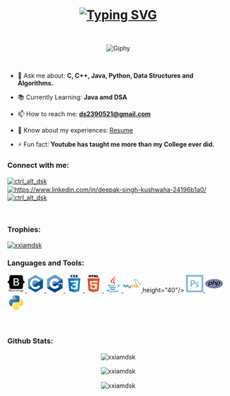 <h1 align="center">
    <a href="https://git.io/typing-svg">
    <img src="https://readme-typing-svg.demolab.com?font=Fira+Code&weight=900&size=21&pause=1000&center=true&vCenter=true&width=435&lines=Hello+There!+%F0%9F%91%8B;This+is+Deepak+Singh+Kushwaha...;Nice+to+Meet+You" alt="Typing SVG" /></a>
 </h1>
 
 
 <br>
 <p align="center">
  <img src="https://github.com/xxiamdsk/xxiamdsk/blob/main/github_banner.png" alt="Giphy" width="700px" height="300px" >
 </p>
 
 <br>
 
 - 💬 Ask me about: **C, C++, Java, Python, Data Structures and Algorithms.**
 
 - 📚 Currently Learning: **Java amd DSA**
 
 - 📫 How to reach me: **ds2390521@gmail.com**
 
 - 📄 Know about my experiences: [Resume](https://drive.google.com/file/d/12CSsASJ0-M_B50dKr9VFU9tarGf8kn5h/view?usp=sharing)
 
 - ⚡ Fun fact: **Youtube has taught me more than my College ever did.**
 
 
 
 
 
 
 <h3 align="left">Connect with me:</h3>
 <p align="left">
 <a href="https://twitter.com/ctrl_alt_dsk" target="blank"><img align="center" src="https://raw.githubusercontent.com/rahuldkjain/github-profile-readme-generator/master/src/images/icons/Social/twitter.svg" alt="ctrl_alt_dsk" height="30" width="40" /></a>
 <a href="https://linkedin.com/in/https://www.linkedin.com/in/deepak-singh-kushwaha-24196b1a0/" target="blank"><img align="center" src="https://raw.githubusercontent.com/rahuldkjain/github-profile-readme-generator/master/src/images/icons/Social/linked-in-alt.svg" alt="https://www.linkedin.com/in/deepak-singh-kushwaha-24196b1a0/" height="30" width="40" /></a>
 <a href="https://instagram.com/ctrl_alt_dsk" target="blank"><img align="center" src="https://raw.githubusercontent.com/rahuldkjain/github-profile-readme-generator/master/src/images/icons/Social/instagram.svg" alt="ctrl_alt_dsk" height="30" width="40" /></a>
 </p>
 
 
 
 
 <br>
 <h3 align="left">Trophies:</h3>
 
 <p align="left"> <a href="https://github.com/ryo-ma/github-profile-trophy"><img src="https://github-profile-trophy.vercel.app/?username=xxiamdsk" alt="xxiamdsk" /></a> </p>

 
 
 
 
 <h3 align="left">Languages and Tools:</h3>
 <p align="left">
     <a href="https://getbootstrap.com" target="_blank" rel="noreferrer">
        <img src="https://raw.githubusercontent.com/devicons/devicon/master/icons/bootstrap/bootstrap-plain-wordmark.svg" alt="bootstrap" width="40" height="40"/> </a>
     <a href="https://www.cprogramming.com/" target="_blank" rel="noreferrer">
            <img src="https://raw.githubusercontent.com/devicons/devicon/master/icons/c/c-original.svg" alt="c" width="40" height="40"/> </a> 
     <a href="https://www.w3schools.com/cpp/" target="_blank" rel="noreferrer"> 
                <img src="https://raw.githubusercontent.com/devicons/devicon/master/icons/cplusplus/cplusplus-original.svg" alt="cplusplus" width="40" height="40"/> </a> 
     <a href="https://www.w3schools.com/css/" target="_blank" rel="noreferrer"> 
                    <img src="https://raw.githubusercontent.com/devicons/devicon/master/icons/css3/css3-original-wordmark.svg" alt="css3" width="40" height="40"/> </a> 
    <a href="https://www.w3.org/html/" target="_blank" rel="noreferrer">
                                <img src="https://raw.githubusercontent.com/devicons/devicon/master/icons/html5/html5-original-wordmark.svg" alt="html5" width="40" height="40"/> </a>
     <a href="https://www.java.com" target="_blank" rel="noreferrer"> 
                                    <img src="https://raw.githubusercontent.com/devicons/devicon/master/icons/java/java-original.svg" alt="java" width="40" height="40"/> </a>
     <a href="https://www.mysql.com/" target="_blank" rel="noreferrer">
                                            <img src="https://raw.githubusercontent.com/devicons/devicon/master/icons/mysql/mysql-original-wordmark.svg" alt="mysql" width="40" height="40"/> </a> 
    height="40"/> </a>
     <a href="https://www.photoshop.com/en" target="_blank" rel="noreferrer">
                                                    <img src="https://raw.githubusercontent.com/devicons/devicon/master/icons/photoshop/photoshop-line.svg" alt="photoshop" width="40" height="40"/> </a> 
     <a href="https://www.php.net" target="_blank" rel="noreferrer"> 
                                                        <img src="https://raw.githubusercontent.com/devicons/devicon/master/icons/php/php-original.svg" alt="php" width="40" height="40"/> </a> 
     <a href="https://www.python.org" target="_blank" rel="noreferrer"> 
                                                            <img src="https://raw.githubusercontent.com/devicons/devicon/master/icons/python/python-original.svg" alt="python" width="40" height="40"/> </a>  </p>
 
 <br>
  
 
 
 
 
 <h3 align="left">Github Stats:</h3>
 <div align="center">
 <p><img align="center" src="https://github-readme-stats.vercel.app/api/top-langs?username=xxiamdsk&show_icons=true&locale=en&layout=compact" alt="xxiamdsk" /></p>
 
 <p><img align="center" src="https://github-readme-stats.vercel.app/api?username=xxiamdsk&show_icons=true&locale=en" alt="xxiamdsk" /></p>
 
 <p><img align="center" src="https://github-readme-streak-stats.herokuapp.com/?user=xxiamdsk&" alt="xxiamdsk" /></p>
 
 </div>
 
